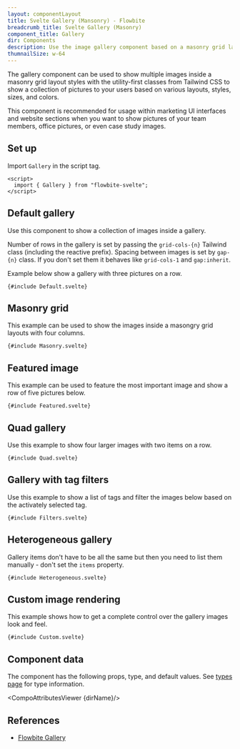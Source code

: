```yaml
---
layout: componentLayout
title: Svelte Gallery (Mansonry) - Flowbite
breadcrumb_title: Svelte Gallery (Masonry)
component_title: Gallery
dir: Components
description: Use the image gallery component based on a masonry grid layout using flex and grid classes from Tailwind CSS to show multiple pictures based on various styles
thumnailSize: w-64
---
```


<script>
  import { CompoAttributesViewer, GitHubCompoLinks, toKebabCase } from '../../utils'
  import { P, A } from '$lib'
  const dirName = toKebabCase(component_title)
</script>

The gallery component can be used to show multiple images inside a masonry grid layout styles with the utility-first classes from Tailwind CSS to show a collection of pictures to your users based on various layouts, styles, sizes, and colors.

This component is recommended for usage within marketing UI interfaces and website sections when you want to show pictures of your team members, office pictures, or even case study images.

## Set up

Import `Gallery` in the script tag.

```svelte example hideOutput
<script>
  import { Gallery } from "flowbite-svelte";
</script>
```

## Default gallery

Use this component to show a collection of images inside a gallery.

Number of rows in the gallery is set by passing the `grid-cols-{n}` Tailwind class (including the reactive prefix). Spacing between images is set by `gap-{n}` class. If you don't set them it behaves like `grid-cols-1` and `gap:inherit`.

Example below show a gallery with three pictures on a row.

```svelte example class="flex flex-wrap gap-2"
{#include Default.svelte}
```

## Masonry grid

This example can be used to show the images inside a masongry grid layouts with four columns.

```svelte example class="flex flex-wrap gap-2"
{#include Masonry.svelte}
```

## Featured image

This example can be used to feature the most important image and show a row of five pictures below.

```svelte example class="flex flex-wrap gap-2"
{#include Featured.svelte}
```

## Quad gallery

Use this example to show four larger images with two items on a row.

```svelte example class="flex flex-wrap gap-2"
{#include Quad.svelte}
```

## Gallery with tag filters

Use this example to show a list of tags and filter the images below based on the activately selected tag.

```svelte example class="flex flex-wrap gap-2"
{#include Filters.svelte}
```

## Heterogeneous gallery

Gallery items don't have to be all the same but then you need to list them manually - don't set the `items` property.

```svelte example class="flex flex-wrap gap-2" hideScript
{#include Heterogeneous.svelte}
```

## Custom image rendering

This example shows how to get a complete control over the gallery images look and feel.

```svelte example class="flex flex-wrap gap-2"
{#include Custom.svelte}
```

## Component data

The component has the following props, type, and default values. See [types page](/docs/pages/typescript) for type information.

<CompoAttributesViewer {dirName}/>

## References

- [Flowbite Gallery](https://flowbite.com/docs/components/gallery/)

<GitHubCompoLinks />
